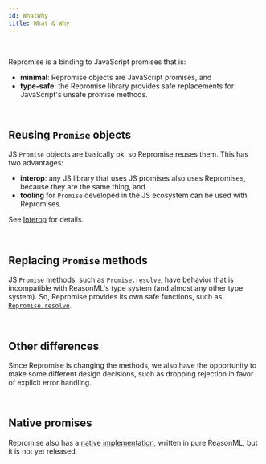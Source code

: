 ```yaml
---
id: WhatWhy
title: What & Why
---
```


<br/>

Repromise is a binding to JavaScript promises that is:

- **minimal**: Repromise objects are JavaScript promises, and
- **type-safe**: the Repromise library provides safe replacements for JavaScript's unsafe promise methods.

<br/>

## Reusing `Promise` objects

JS `Promise` objects are basically ok, so Repromise reuses them. This has two advantages:

- **interop**: any JS library that uses JS promises also uses Repromises, because they are the same thing, and
- **tooling** for `Promise` developed in the JS ecosystem can be used with Repromises.

See [Interop](Interop) for details.

<br/>

## Replacing `Promise` methods

JS `Promise` methods, such as `Promise.resolve`, have [behavior](DesignFAQ#why-are-js-promises-not-type-safe) that is incompatible with ReasonML's type system (and almost any other type system). So, Repromise provides its own safe functions, such as [`Repromise.resolve`](API#resolve).

<br/>

## Other differences

Since Repromise is changing the methods, we also have the opportunity to make some different design decisions, such as dropping rejection in favor of explicit error handling.

<br/>

## Native promises

Repromise also has a [native implementation](https://github.com/aantron/repromise/blob/master/src/native/repromise.re), written in pure ReasonML, but it is not yet released.

<br/>

